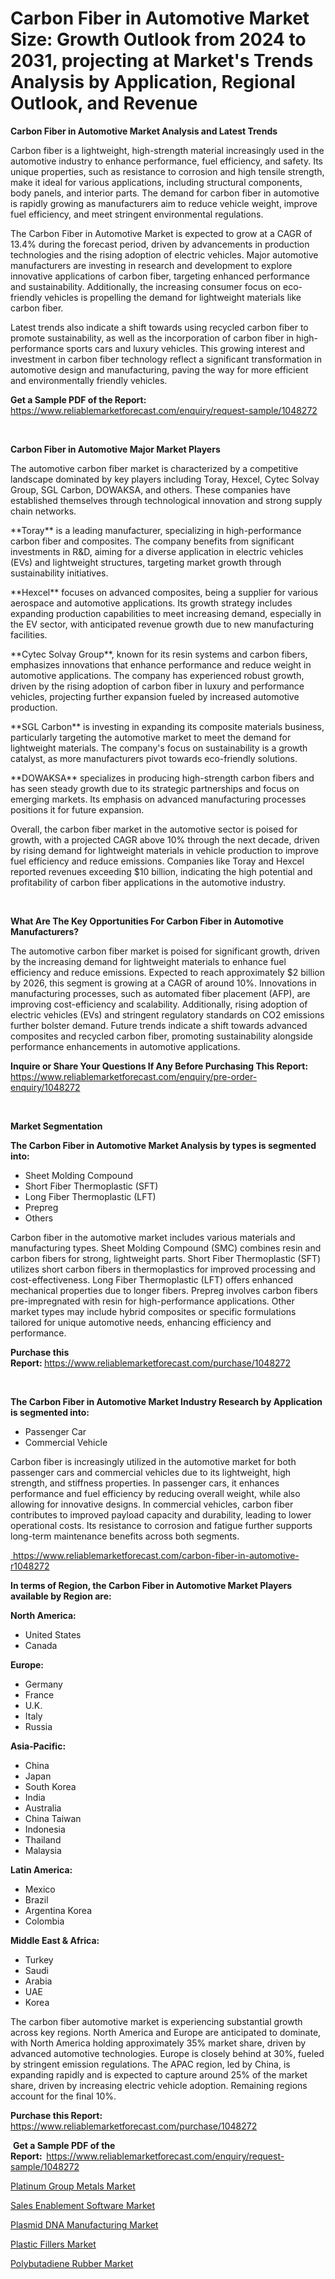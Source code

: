 <p><h1>Carbon Fiber in Automotive Market Size: Growth Outlook from 2024 to 2031, projecting at Market's Trends Analysis by Application, Regional Outlook, and Revenue</h1></p><p><strong>Carbon Fiber in Automotive Market Analysis and Latest Trends</strong></p>
<p><p>Carbon fiber is a lightweight, high-strength material increasingly used in the automotive industry to enhance performance, fuel efficiency, and safety. Its unique properties, such as resistance to corrosion and high tensile strength, make it ideal for various applications, including structural components, body panels, and interior parts. The demand for carbon fiber in automotive is rapidly growing as manufacturers aim to reduce vehicle weight, improve fuel efficiency, and meet stringent environmental regulations.</p><p>The Carbon Fiber in Automotive Market is expected to grow at a CAGR of 13.4% during the forecast period, driven by advancements in production technologies and the rising adoption of electric vehicles. Major automotive manufacturers are investing in research and development to explore innovative applications of carbon fiber, targeting enhanced performance and sustainability. Additionally, the increasing consumer focus on eco-friendly vehicles is propelling the demand for lightweight materials like carbon fiber.</p><p>Latest trends also indicate a shift towards using recycled carbon fiber to promote sustainability, as well as the incorporation of carbon fiber in high-performance sports cars and luxury vehicles. This growing interest and investment in carbon fiber technology reflect a significant transformation in automotive design and manufacturing, paving the way for more efficient and environmentally friendly vehicles.</p></p>
<p><strong>Get a Sample PDF of the Report:&nbsp;</strong> <a href="https://www.reliablemarketforecast.com/enquiry/request-sample/1048272?utm_campaign=1108&utm_medium=2&utm_source=Github&utm_content=ia&utm_term=15112024&utm_id=carbon-fiber-in-automotive">https://www.reliablemarketforecast.com/enquiry/request-sample/1048272</a></p>
<p>&nbsp;</p>
<p><strong>Carbon Fiber in Automotive Major Market Players</strong></p>
<p><p>The automotive carbon fiber market is characterized by a competitive landscape dominated by key players including Toray, Hexcel, Cytec Solvay Group, SGL Carbon, DOWAKSA, and others. These companies have established themselves through technological innovation and strong supply chain networks.</p><p>**Toray** is a leading manufacturer, specializing in high-performance carbon fiber and composites. The company benefits from significant investments in R&D, aiming for a diverse application in electric vehicles (EVs) and lightweight structures, targeting market growth through sustainability initiatives.</p><p>**Hexcel** focuses on advanced composites, being a supplier for various aerospace and automotive applications. Its growth strategy includes expanding production capabilities to meet increasing demand, especially in the EV sector, with anticipated revenue growth due to new manufacturing facilities.</p><p>**Cytec Solvay Group**, known for its resin systems and carbon fibers, emphasizes innovations that enhance performance and reduce weight in automotive applications. The company has experienced robust growth, driven by the rising adoption of carbon fiber in luxury and performance vehicles, projecting further expansion fueled by increased automotive production.</p><p>**SGL Carbon** is investing in expanding its composite materials business, particularly targeting the automotive market to meet the demand for lightweight materials. The company's focus on sustainability is a growth catalyst, as more manufacturers pivot towards eco-friendly solutions.</p><p>**DOWAKSA** specializes in producing high-strength carbon fibers and has seen steady growth due to its strategic partnerships and focus on emerging markets. Its emphasis on advanced manufacturing processes positions it for future expansion.</p><p>Overall, the carbon fiber market in the automotive sector is poised for growth, with a projected CAGR above 10% through the next decade, driven by rising demand for lightweight materials in vehicle production to improve fuel efficiency and reduce emissions. Companies like Toray and Hexcel reported revenues exceeding $10 billion, indicating the high potential and profitability of carbon fiber applications in the automotive industry.</p></p>
<p>&nbsp;</p>
<p><strong>What Are The Key Opportunities For Carbon Fiber in Automotive Manufacturers?</strong></p>
<p><p>The automotive carbon fiber market is poised for significant growth, driven by the increasing demand for lightweight materials to enhance fuel efficiency and reduce emissions. Expected to reach approximately $2 billion by 2026, this segment is growing at a CAGR of around 10%. Innovations in manufacturing processes, such as automated fiber placement (AFP), are improving cost-efficiency and scalability. Additionally, rising adoption of electric vehicles (EVs) and stringent regulatory standards on CO2 emissions further bolster demand. Future trends indicate a shift towards advanced composites and recycled carbon fiber, promoting sustainability alongside performance enhancements in automotive applications.</p></p>
<p><strong>Inquire or Share Your Questions If Any Before Purchasing This Report:</strong> <a href="https://www.reliablemarketforecast.com/enquiry/pre-order-enquiry/1048272?utm_campaign=1108&utm_medium=2&utm_source=Github&utm_content=ia&utm_term=15112024&utm_id=carbon-fiber-in-automotive">https://www.reliablemarketforecast.com/enquiry/pre-order-enquiry/1048272</a></p>
<p>&nbsp;</p>
<p><strong>Market Segmentation</strong></p>
<p><strong>The Carbon Fiber in Automotive Market Analysis by types is segmented into:</strong></p>
<p><ul><li>Sheet Molding Compound</li><li>Short Fiber Thermoplastic (SFT)</li><li>Long Fiber Thermoplastic (LFT)</li><li>Prepreg</li><li>Others</li></ul></p>
<p><p>Carbon fiber in the automotive market includes various materials and manufacturing types. Sheet Molding Compound (SMC) combines resin and carbon fibers for strong, lightweight parts. Short Fiber Thermoplastic (SFT) utilizes short carbon fibers in thermoplastics for improved processing and cost-effectiveness. Long Fiber Thermoplastic (LFT) offers enhanced mechanical properties due to longer fibers. Prepreg involves carbon fibers pre-impregnated with resin for high-performance applications. Other market types may include hybrid composites or specific formulations tailored for unique automotive needs, enhancing efficiency and performance.</p></p>
<p><strong>Purchase this Report:&nbsp;</strong><a href="https://www.reliablemarketforecast.com/purchase/1048272?utm_campaign=1108&utm_medium=2&utm_source=Github&utm_content=ia&utm_term=15112024&utm_id=carbon-fiber-in-automotive">https://www.reliablemarketforecast.com/purchase/1048272</a></p>
<p>&nbsp;</p>
<p><strong>The Carbon Fiber in Automotive Market Industry Research by Application is segmented into:</strong></p>
<p><ul><li>Passenger Car</li><li>Commercial Vehicle</li></ul></p>
<p><p>Carbon fiber is increasingly utilized in the automotive market for both passenger cars and commercial vehicles due to its lightweight, high strength, and stiffness properties. In passenger cars, it enhances performance and fuel efficiency by reducing overall weight, while also allowing for innovative designs. In commercial vehicles, carbon fiber contributes to improved payload capacity and durability, leading to lower operational costs. Its resistance to corrosion and fatigue further supports long-term maintenance benefits across both segments.</p></p>
<p><a href="https://www.reliablemarketforecast.com/carbon-fiber-in-automotive-r1048272?utm_campaign=1108&utm_medium=2&utm_source=Github&utm_content=ia&utm_term=15112024&utm_id=carbon-fiber-in-automotive">&nbsp;https://www.reliablemarketforecast.com/carbon-fiber-in-automotive-r1048272</a></p>
<p><strong>In terms of Region, the Carbon Fiber in Automotive Market Players available by Region are:</strong></p>
<p>
    <p> <strong> North America: </strong>
        <ul>
            <li>United States</li>
            <li>Canada</li>
        </ul>
        </p> 
    <p> <strong> Europe: </strong>
        <ul>
            <li>Germany</li>
            <li>France</li>
            <li>U.K.</li>
            <li>Italy</li>
            <li>Russia</li>
        </ul>
        </p> 
    <p> <strong> Asia-Pacific: </strong>
        <ul>
            <li>China</li>
            <li>Japan</li>
            <li>South Korea</li>
            <li>India</li>
            <li>Australia</li>
            <li>China Taiwan</li>
            <li>Indonesia</li>
            <li>Thailand</li>
            <li>Malaysia</li>
        </ul>
        </p> 
    <p> <strong> Latin America: </strong>
        <ul>
            <li>Mexico</li>
            <li>Brazil</li>
            <li>Argentina Korea</li>
            <li>Colombia</li>
        </ul>
        </p> 
    <p> <strong> Middle East & Africa: </strong>
        <ul>
            <li>Turkey</li>
            <li>Saudi</li>
            <li>Arabia</li>
            <li>UAE</li>
            <li>Korea</li>
        </ul>
    </p>
    </p>
<p><p>The carbon fiber automotive market is experiencing substantial growth across key regions. North America and Europe are anticipated to dominate, with North America holding approximately 35% market share, driven by advanced automotive technologies. Europe is closely behind at 30%, fueled by stringent emission regulations. The APAC region, led by China, is expanding rapidly and is expected to capture around 25% of the market share, driven by increasing electric vehicle adoption. Remaining regions account for the final 10%.</p></p>
<p><strong>Purchase this Report: </strong><a href="https://www.reliablemarketforecast.com/purchase/1048272?utm_campaign=1108&utm_medium=2&utm_source=Github&utm_content=ia&utm_term=15112024&utm_id=carbon-fiber-in-automotive">https://www.reliablemarketforecast.com/purchase/1048272</a></p>
<p>&nbsp;<strong>Get a Sample PDF of the Report:&nbsp;&nbsp;</strong><a href="https://www.reliablemarketforecast.com/enquiry/request-sample/1048272?utm_campaign=1108&utm_medium=2&utm_source=Github&utm_content=ia&utm_term=15112024&utm_id=carbon-fiber-in-automotive">https://www.reliablemarketforecast.com/enquiry/request-sample/1048272</a></p>
<p><strong></strong></p>
<p><p><a href="https://www.linkedin.com/pulse/top-trends-transforming-platinum-group-metals-market-2024--gjlhc?utm_campaign=1108&utm_medium=2&utm_source=Github&utm_content=ia&utm_term=15112024&utm_id=carbon-fiber-in-automotive">Platinum Group Metals Market</a></p><p><a href="https://issuu.com/reportprime-2/docs/sales-enablement-software-market-si_f4f74da346a843?utm_campaign=1108&utm_medium=2&utm_source=Github&utm_content=ia&utm_term=15112024&utm_id=carbon-fiber-in-automotive">Sales Enablement Software Market</a></p><p><a href="https://issuu.com/reportprime-2/docs/plasmid-dna-manufacturing-market-si_b2fbe0cd644008?utm_campaign=1108&utm_medium=2&utm_source=Github&utm_content=ia&utm_term=15112024&utm_id=carbon-fiber-in-automotive">Plasmid DNA Manufacturing Market</a></p><p><a href="https://www.linkedin.com/pulse/global-plastic-fillers-market-opportunities-forecast-period-scnrc?utm_campaign=1108&utm_medium=2&utm_source=Github&utm_content=ia&utm_term=15112024&utm_id=carbon-fiber-in-automotive">Plastic Fillers Market</a></p><p><a href="https://www.linkedin.com/pulse/polybutadiene-rubber-market-report-product-type-end-use-application-xgg6c?utm_campaign=1108&utm_medium=2&utm_source=Github&utm_content=ia&utm_term=15112024&utm_id=carbon-fiber-in-automotive">Polybutadiene Rubber Market</a></p></p>